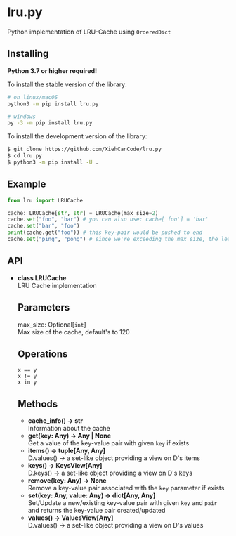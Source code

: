 # lru.py
Python implementation of LRU-Cache using `OrderedDict`

## Installing
**Python 3.7 or higher required!**

To install the stable version of the library:
```sh
# on linux/macOS
python3 -m pip install lru.py

# windows
py -3 -m pip install lru.py
```

To install the development version of the library:
```sh
$ git clone https://github.com/XiehCanCode/lru.py
$ cd lru.py
$ python3 -m pip install -U .
```

## Example
```py
from lru import LRUCache

cache: LRUCache[str, str] = LRUCache(max_size=2)
cache.set("foo", "bar") # you can also use: cache['foo'] = 'bar'
cache.set("bar", "foo")
print(cache.get("foo")) # this key-pair would be pushed to end
cache.set("ping", "pong") # since we're exceeding the max size, the least used will be removed, in this case it's {'bar': 'foo'}
```

## API
- **class LRUCache**<br>
    LRU Cache implementation

    Parameters
    ----------
    max_size: Optional[`int`]<br>
        Max size of the cache, default's to 120

    Operations
    ----------
    `x == y`<br>
    `x != y`<br>
    `x in y`<br>

    Methods
    -------
    - **cache_info() -> str**<br>
        Information about the cache
    - **get(key: Any) -> Any | None**<br>
        Get a value of the key-value pair with given `key` if exists
    - **items() -> tuple[Any, Any]**<br>
        D.values() -> a set-like object providing a view on D's items
    - **keys() -> KeysView[Any]**<br>
        D.keys() -> a set-like object providing a view on D's keys
    - **remove(key: Any) -> None**<br>
        Remove a key-value pair associated with the `key` parameter if exists
    - **set(key: Any, value: Any) -> dict[Any, Any]**<br>
        Set/Update a new/existing key-value pair with given `key` and `pair` and returns the key-value pair created/updated
    - **values() -> ValuesView[Any]**<br>
        D.values() -> a set-like object providing a view on D's values